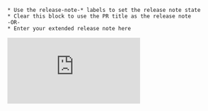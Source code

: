 <!--
Checklist for submitting a Pull Request

Please remove this comment block before submitting.

1. Please read our [contributor guidelines](https://github.com/kubernetes/kubernetes/blob/master/CONTRIBUTING.md).
2. See our [developer guide](https://github.com/kubernetes/kubernetes/blob/master/docs/devel/development.md).
3. If you want this PR to automatically close an issue when it is merged,
   add `fixes #<issue number>` or `fixes #<issue number>, fixes #<issue number>`
   to close multiple issues (see: https://github.com/blog/1506-closing-issues-via-pull-requests).
4. Follow the instructions for [labeling and writing a release note for this PR](https://github.com/kubernetes/kubernetes/blob/master/docs/devel/pull-requests.md#release-notes) in the block below.
-->

```release-note
* Use the release-note-* labels to set the release note state 
* Clear this block to use the PR title as the release note 
-OR-
* Enter your extended release note here
```


[![Analytics](https://kubernetes-site.appspot.com/UA-36037335-10/GitHub/.github/PULL_REQUEST_TEMPLATE.md?pixel)]()
